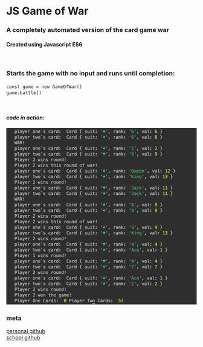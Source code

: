 # JS Game of War
### <strong>A completely automated version of the card game war </strong>
#### Created using Javascript ES6
<br>

### Starts the game with no input and runs until completion:

```
const game = new GameOfWar()
game.battle()
```
<br>

#### *code in action:*

![](game-console.png)

### meta


[personal github](https://github.com/professrx/) <br>
[school github](git.generalassemb.ly/professrx)
